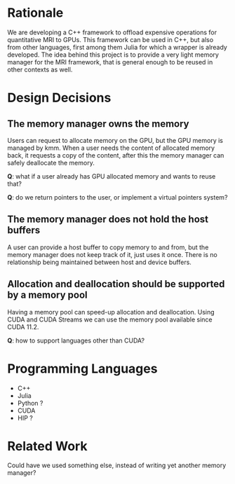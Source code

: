

# Rationale

We are developing a C++ framework to offload expensive operations for quantitative MRI to GPUs. This framework can be used in C++, but also from other languages, first among them Julia for which a wrapper is already developed.
The idea behind this project is to provide a very light memory manager for the MRI framework, that is general enough to be reused in other contexts as well.

# Design Decisions

## The memory manager owns the memory

Users can request to allocate memory on the GPU, but the GPU memory is managed by kmm. When a user needs the content of allocated memory back, it requests a copy of the content, after this the memory manager can safely deallocate the memory.

**Q**: what if a user already has GPU allocated memory and wants to reuse that?

**Q**: do we return pointers to the user, or implement a virtual pointers system?

## The memory manager does not hold the host buffers

A user can provide a host buffer to copy memory to and from, but the memory manager does not keep track of it, just uses it once. There is no relationship being maintained between host and device buffers.

## Allocation and deallocation should be supported by a memory pool

Having a memory pool can speed-up allocation and deallocation. Using CUDA and CUDA Streams we can use the memory pool available since CUDA 11.2.

**Q**: how to support languages other than CUDA?

# Programming Languages

- C++
- Julia
- Python ?
- CUDA
- HIP ?

# Related Work

Could have we used something else, instead of writing yet another memory manager?

